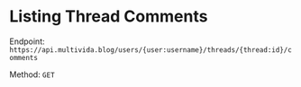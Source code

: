 # Listing Thread Comments

Endpoint: `https://api.multivida.blog/users/{user:username}/threads/{thread:id}/comments` 

Method: `GET`
